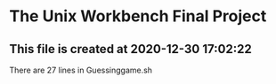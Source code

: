 # The Unix Workbench Final Project
## This file is created at 2020-12-30 17:02:22
There are       27 lines in Guessinggame.sh
